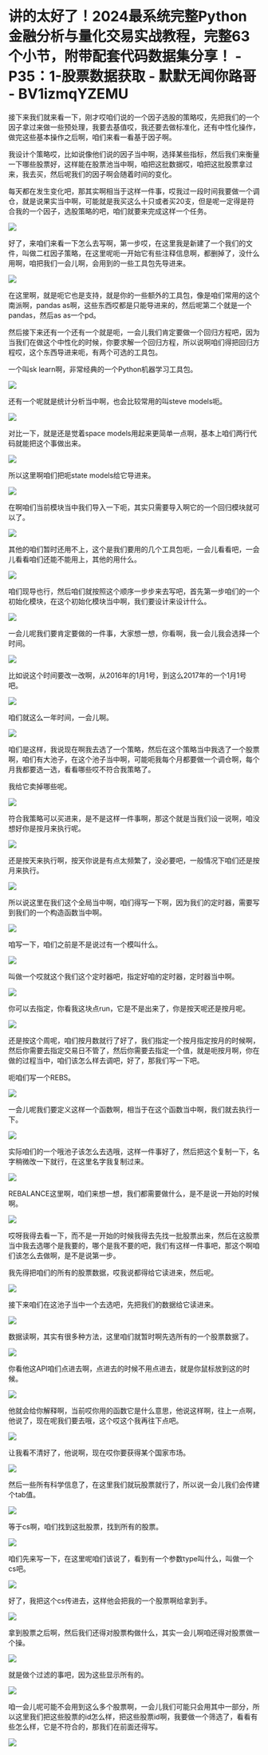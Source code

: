 # 讲的太好了！2024最系统完整Python金融分析与量化交易实战教程，完整63个小节，附带配套代码数据集分享！ - P35：1-股票数据获取 - 默默无闻你路哥 - BV1izmqYZEMU

接下来我们就来看一下，刚才哎咱们说的一个因子选股的策略哎，先把我们的一个因子拿过来做一些预处理，我要去基值哎，我还要去做标准化，还有中性化操作，做完这些基本操作之后啊，咱们来看一看基于因子啊。

我设计个策略哎，比如说像他们说的因子当中啊，选择某些指标，然后我们来衡量一下哪些股票好，这样能在股票池当中啊，咱把这批数据哎，咱把这批股票拿过来，我去买，然后呢我们的因子啊会随着时间的变化。

每天都在发生变化吧，那其实啊相当于这样一件事，哎我过一段时间我要做一个调仓，就是说果实当中啊，可能就是我买这么十只或者买20支，但是呢一定得是符合我的一个因子，选股策略的吧，咱们就要来完成这样一个任务。



![](img/5bb0b4bc2503c17229e439d04efe10cf_1.png)

好了，来咱们来看一下怎么去写啊，第一步哎，在这里我是新建了一个我们的文件，叫做二杠因子策略，在这里呢呃一开始它有些注释信息啊，都删掉了，没什么用啊，咱把我们一会儿啊，会用到的一些工具包先导进来。



![](img/5bb0b4bc2503c17229e439d04efe10cf_3.png)

在这里啊，就是呃它也是支持，就是你的一些额外的工具包，像是咱们常用的这个南派啊，pandas as啊，这些东西哎都是只能导进来的，然后呢第二个就是一个pandas，然后as as一个pd。

然后接下来还有一个还有一个就是呃，一会儿我们肯定要做一个回归方程吧，因为当我们在做这个中性化的时候，你要求解一个回归方程，所以说啊咱们得把回归方程哎，这个东西导进来呃，有两个可选的工具包。

一个叫sk learn啊，非常经典的一个Python机器学习工具包。

![](img/5bb0b4bc2503c17229e439d04efe10cf_5.png)

还有一个呢就是统计分析当中啊，也会比较常用的叫steve models呃。

![](img/5bb0b4bc2503c17229e439d04efe10cf_7.png)

对比一下，就是还是觉着space models用起来更简单一点啊，基本上咱们两行代码就能把这个事做出来。



![](img/5bb0b4bc2503c17229e439d04efe10cf_9.png)

所以这里啊咱们把呃state models给它导进来。

![](img/5bb0b4bc2503c17229e439d04efe10cf_11.png)

在啊咱们当前模块当中我们导入一下呃，其实只需要导入啊它的一个回归模块就可以了。

![](img/5bb0b4bc2503c17229e439d04efe10cf_13.png)

其他的咱们暂时还用不上，这个是我们要用的几个工具包呃，一会儿看看吧，一会儿看看咱们还能不能用上，其他的用什么。



![](img/5bb0b4bc2503c17229e439d04efe10cf_15.png)

咱们现导也行，然后咱们就按照这个顺序一步步来去写吧，首先第一步咱们的一个初始化模块，在这个初始化模块当中啊，我们要设计来设计什么。



![](img/5bb0b4bc2503c17229e439d04efe10cf_17.png)

一会儿呢我们要肯定要做的一件事，大家想一想，你看啊，我一会儿我会选择一个时间。

![](img/5bb0b4bc2503c17229e439d04efe10cf_19.png)

比如说这个时间要改一改啊，从2016年的1月1号，到这么2017年的一个1月1号吧。

![](img/5bb0b4bc2503c17229e439d04efe10cf_21.png)

咱们就这么一年时间，一会儿啊。

![](img/5bb0b4bc2503c17229e439d04efe10cf_23.png)

咱们是这样，我说现在啊我去选了一个策略，然后在这个策略当中我选了一个股票啊，咱们有大池子，在这个池子当中啊，可能呃我每个月都要做一个调仓啊，每个月我都要选一选，看看哪些哎不符合我策略了。

我给它卖掉哪些呢。

![](img/5bb0b4bc2503c17229e439d04efe10cf_25.png)

符合我策略可以买进来，是不是这样一件事啊，那这个就是当我们设一说啊，咱没想好你是按月来执行呢。

![](img/5bb0b4bc2503c17229e439d04efe10cf_27.png)

还是按天来执行啊，按天你说是有点太频繁了，没必要吧，一般情况下咱们还是按月来执行。

![](img/5bb0b4bc2503c17229e439d04efe10cf_29.png)

所以说这里在我们这个全局当中啊，咱们得写一下啊，因为我们的定时器，需要写到我们的一个构造函数当中啊。

![](img/5bb0b4bc2503c17229e439d04efe10cf_31.png)

咱写一下，咱们之前是不是说过有一个模叫什么。

![](img/5bb0b4bc2503c17229e439d04efe10cf_33.png)

叫做一个哎就这个我们这个定时器吧，指定好咱的定时器，定时器当中啊。

![](img/5bb0b4bc2503c17229e439d04efe10cf_35.png)

你可以去指定，你看我这块点run，它是不是出来了，你是按天呢还是按月呢。

![](img/5bb0b4bc2503c17229e439d04efe10cf_37.png)

还是按这个周呢，咱们按月数就行了好了，我们指定一个按月指定按月的时候啊，然后你需要去指定交易日不管了，然后你需要去指定一个值，就是呃按月啊，你在做的过程当中，咱们该怎么样去调吧，好了，那我们写一下吧。

呃咱们写一个REBS。

![](img/5bb0b4bc2503c17229e439d04efe10cf_39.png)

一会儿呢我们要定义这样一个函数啊，相当于在这个函数当中啊，我们就去执行一下。

![](img/5bb0b4bc2503c17229e439d04efe10cf_41.png)

实际咱们的一个哦池子该怎么去选哦，这样一件事好了，然后把这个复制一下，名字稍微改一下就行，在这里名字我复制过来。



![](img/5bb0b4bc2503c17229e439d04efe10cf_43.png)

REBALANCE这里啊，咱们来想一想，我们都需要做什么，是不是说一开始的时候啊。

![](img/5bb0b4bc2503c17229e439d04efe10cf_45.png)

哎呀我得去看一下，而不是一开始的时候我得去先找一批股票出来，然后在这股票当中我去选哪个是我要的，哪个是我不要的吧，我们有这样一件事吧，那这个啊咱们该怎么去做啊，是不是说第一步。

我先得把咱们的所有的股票数据，哎我说都得给它读进来，然后呢。

![](img/5bb0b4bc2503c17229e439d04efe10cf_47.png)

接下来咱们在这池子当中一个去选吧，先把我们的数据给它读进来。

![](img/5bb0b4bc2503c17229e439d04efe10cf_49.png)

数据读啊，其实有很多种方法，这里咱们就暂时啊先选所有的一个股票数据了。

![](img/5bb0b4bc2503c17229e439d04efe10cf_51.png)

你看他这API咱们点进去啊，点进去的时候不用点进去，就是你鼠标放到这的时候。

![](img/5bb0b4bc2503c17229e439d04efe10cf_53.png)

他就会给你解释啊，当前哎你用的函数它是什么意思，他说这样啊，往上一点啊，他说了，现在呢我们要去哦，这个哎这个我再往下点吧。



![](img/5bb0b4bc2503c17229e439d04efe10cf_55.png)

让我看不清好了，他说啊，现在哎你要获得某个国家市场。

![](img/5bb0b4bc2503c17229e439d04efe10cf_57.png)

然后一些所有科学信息了，在这里我们就玩股票就行了，所以说一会儿我们会传建个tab值。

![](img/5bb0b4bc2503c17229e439d04efe10cf_59.png)

等于cs啊，咱们找到这批股票，找到所有的股票。

![](img/5bb0b4bc2503c17229e439d04efe10cf_61.png)

咱们先来写一下，在这里呢咱们该说了，看到有一个参数type叫什么，叫做一个cs吧。

![](img/5bb0b4bc2503c17229e439d04efe10cf_63.png)

好了，我把这个cs传进去，这样他会把我的一个股票啊给拿到手。

![](img/5bb0b4bc2503c17229e439d04efe10cf_65.png)

拿到股票之后啊，然后我们还得对股票构做什么，其实一会儿啊咱还得对股票做一个操。

![](img/5bb0b4bc2503c17229e439d04efe10cf_67.png)

就是做个过滤的事吧，因为这些显示所有的。

![](img/5bb0b4bc2503c17229e439d04efe10cf_69.png)

咱一会儿呢可能不会用到这么多个股票啊，一会儿我们可能只会用其中一部分，所以这里我们把这些股票的id怎么样，把这些股票id啊，我要做一个筛选了，看看有些怎么样，它是不符合的，那我们在前面还得写。



![](img/5bb0b4bc2503c17229e439d04efe10cf_71.png)